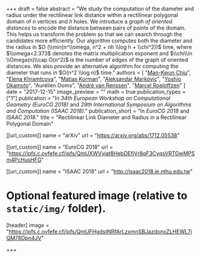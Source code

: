 +++
draft = false
abstract = "We study the computation of the diameter and radius under the rectilinear link distance within a rectilinear polygonal domain of $n$ vertices and $h$ holes. We introduce a *graph of oriented distances* to encode the distance between pairs of points of the domain. This helps us transform the problem so that we can search through the candidates more efficiently. Our algorithm computes both the diameter and the radius in $O (\\min(n^\\omega, n^2 + nh \\log h + \\chi^2))$ time, where $\\omega<2.373$ denotes the matrix multiplication exponent and $\\chi\\in \\Omega(n)\\cap O(n^2)$ is the number of edges of the graph of oriented distances. We also provide an alternative algorithm for computing the diameter that runs in $O(n^2 \\log n)$ time."
authors = [
"[Man-Kwun Chiu](https://chiumk.github.io)",
"[Elena Khramtcova](http://homepages.ulb.ac.be/~ekhramtc)",
"[Matias Korman](https://engineering.tufts.edu/people/faculty/matias-korman)",
"[Aleksandar Markovic](https://research.tue.nl/en/persons/aleksandar-markovic)",
"[Yoshio Okamoto](http://dopal.cs.uec.ac.jp/okamotoy)",
"Aurélien Ooms",
"[André van Renssen](https://sydney.edu.au/engineering/people/andre.vanrenssen.php)",
"[Marcel Roeloffzen](https://www.win.tue.nl/~mroeloff)"
]
date = "2017-12-15"
image_preview = ""
math = true
publication_types = ["1"]
publication = "In *34th European Workshop on Computational Geometry (EuroCG 2018)* and *29th International Symposium on Algorithms and Computation (ISAAC 2018)*."
publication_short = "In *EuroCG 2018* and *ISAAC 2018*."
title = "Rectilinear Link Diameter and Radius in a Rectilinear Polygonal Domain"

[[url_custom]]
name = "arXiv"
url = "https://arxiv.org/abs/1712.05538"

[[url_custom]]
name = "EuroCG 2018"
url = "https://ipfs.c.ovfefe.cf/ipfs/QmUXWVyjat8HebDEfjVr8qF3CyqsVRTGwMPSm4PcHusHFG"

[[url_custom]]
name = "ISAAC 2018"
url = "http://isaac2018.ie.nthu.edu.tw"

# Optional featured image (relative to `static/img/` folder).
[header]
image = "https://ipfs.c.ovfefe.cf/ipfs/QmUFHgdstNRfArLzxmnSBJazdonxZLHEWL7iQM78Dpn4JV"

+++

<!--More detail can easily be written here using *Markdown* and $\\rm \\LaTeX$ math code.-->
